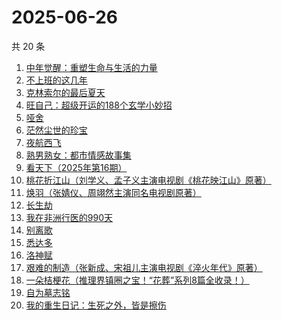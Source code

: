 # 2025-06-26

共 20 条

<!-- BEGIN WEREAD -->
<!-- 最后更新时间 2025-06-26 19:23:24 +0800 -->
1. [中年觉醒：重塑生命与生活的力量](https://weread.qq.com/web/bookDetail/a8e32b20813aba09eg016d64)
1. [不上班的这几年](https://weread.qq.com/web/bookDetail/6e5323a0813aba08eg018ab0)
1. [克林索尔的最后夏天](https://weread.qq.com/web/bookDetail/2eb32580813aba09dg01940c)
1. [旺自己：超级开运的188个玄学小妙招](https://weread.qq.com/web/bookDetail/edb321d0813aba0efg01605a)
1. [哑舍](https://weread.qq.com/web/bookDetail/659321d075f86bc6g0167ed)
1. [茫然尘世的珍宝](https://weread.qq.com/web/bookDetail/a0732670813aba10cg0127b6)
1. [夜航西飞](https://weread.qq.com/web/bookDetail/f8d326c071a7542af8dc0e6)
1. [熟男熟女：都市情感故事集](https://weread.qq.com/web/bookDetail/e0932590813aba09fg011417)
1. [看天下（2025年第16期）](https://weread.qq.com/web/bookDetail/fc9320a0813aba0d2g01228b)
1. [桃花折江山（刘学义、孟子义主演电视剧《桃花映江山》原著）](https://weread.qq.com/web/bookDetail/cd3326d0717c3e36cd3a199)
1. [焕羽（张婧仪、周翊然主演同名电视剧原著）](https://weread.qq.com/web/bookDetail/65d32410813ab8df9g0149ab)
1. [长生劫](https://weread.qq.com/web/bookDetail/7df32f80813ab9fcfg0196f6)
1. [我在非洲行医的990天](https://weread.qq.com/web/bookDetail/30332060813ab9fe2g011e5b)
1. [别离歌](https://weread.qq.com/web/bookDetail/b3f32960813aba0f7g0152c8)
1. [悉达多](https://weread.qq.com/web/bookDetail/dac326e0813ab9fcbg014003)
1. [洛神赋](https://weread.qq.com/web/bookDetail/36432460813ab956ag017915)
1. [艰难的制造（张新成、宋祖儿主演电视剧《淬火年代》原著）](https://weread.qq.com/web/bookDetail/a3732620595a72a376b89e4)
1. [一朵桔梗花（推理界镇圈之宝！“花葬”系列8篇全收录！）](https://weread.qq.com/web/bookDetail/78a32ba0813aba065g0179fc)
1. [自为墓志铭](https://weread.qq.com/web/bookDetail/7e7326805c036d7e7b7a204)
1. [我的重生日记：生死之外，皆是擦伤](https://weread.qq.com/web/bookDetail/d7432640813ab9560g013cc5)
<!-- END WEREAD -->